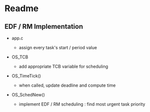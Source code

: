 # Readme

## EDF / RM Implementation
+ app.c

	+ assign every task's start / period value

+ OS_TCB 

	+ add appropriate TCB variable for scheduling

+ OS_TimeTick()
	
	+ when called, update deadline and compute time

+ OS_SchedNew()

	+ implement EDF / RM scheduling : find most urgent task priority